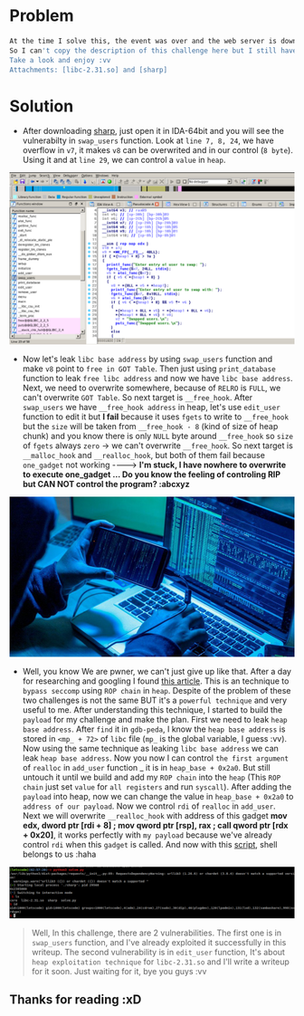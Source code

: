 # Problem

```sh
At the time I solve this, the event was over and the web server is down. 
So I can't copy the description of this challenge here but I still have these files. 
Take a look and enjoy :vv
Attachments: [libc-2.31.so] and [sharp] 
```

# Solution
- After downloading [sharp](challenge/sharp), just open it in IDA-64bit and you will see the vulnerabilty in `swap_users` function. Look at `line 7, 8, 24`, we have overflow in `v7`, it makes `v8` can be overwrited and in our control (`8 byte`). Using it and at `line 29`, we can control a `value` in `heap`.


<img src="tmp/vuln.png">

- Now let's leak `libc base address` by using `swap_users` function and make `v8` point to `free in GOT Table`. Then just using `print_database` function to leak `free libc address` and now we have `libc base address`. Next, we need to overwrite somewhere, because of `RELRO` is `FULL`, we can't overwrite `GOT Table`. So next target is `__free_hook`. After `swap_users` we have `__free_hook address` in heap, let's use `edit_user` function to edit it but **I fail** because it uses `fgets` to write to `__free_hook` but the `size` will be taken from `__free_hook - 8` (kind of size of heap chunk) and you know there is only `NULL` byte around `__free_hook` so `size` of `fgets` always `zero` -> we can't overwrite `__free_hook`. So next target is `__malloc_hook` and `__realloc_hook`, but both of them fail because `one_gadget` not working ----> **I'm stuck, I have nowhere to overwrite to execute one_gadget ... Do you know the feeling of controling RIP but CAN NOT control the program? :abcxyz**  


<img src="tmp/nacker.jpg">

- Well, you know We are pwner, we can't just give up like that. After a day for researching and googling I found [this article](https://lkmidas.github.io/posts/20210103-heap-seccomp-rop/). This is an technique to `bypass seccomp` using `ROP chain` in `heap`. Despite of the problem of these two challenges is not the same BUT it's a `powerful technique` and very useful to me. After understanding this technique, I started to build the `payload` for my challenge and make the plan. First we need to leak `heap base address`. After `find` it in `gdb-peda`, I know the `heap base address` is stored in `<mp_ + 72>` of `libc` file (`mp_` is the global variable, I guess :vv). Now using the same technique as leaking `libc base address` we can leak `heap base address`. Now you now I can control `the first argument` of `realloc` in `add_user` function _ it is in `heap_base + 0x2a0`. But still untouch it until we build and add my `ROP chain` into the `heap` (This `ROP chain` just set `value` for `all registers` and run `syscall`). After adding the `payload` into heap, now we can change the value in `heap_base + 0x2a0` to `address of our payload`. Now we control `rdi` of `realloc` in `add_user`. Next we will overwrite `__realloc_hook` with address of this gadget **mov edx, dword ptr [rdi + 8] ; mov qword ptr [rsp], rax ; call qword ptr [rdx + 0x20]**, it works perfectly with `my payload` because we've already control `rdi` when this `gadget` is called. And now with this [script](solve/solve.py), shell belongs to us :haha  

<img src="tmp/done.png">


> Well, In this challenge, there are 2 vulnerabilities. The first one is in `swap_users` function, and I've already exploited it successfully in this writeup. The second vulnerability is in `edit_user` function, It's about `heap exploitation technique` for `libc-2.31.so` and I'll write a writeup for it soon. Just waiting for it, bye you guys :vv


## Thanks for reading :xD